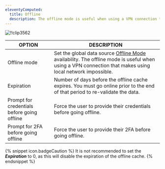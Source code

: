 ```yaml
---
eleventyComputed:
  title: Offline
  description: The offline mode is useful when using a VPN connection that makes using local network impossible.
---
```

![!!clip3562](https://webdevolutions.azureedge.net/docs/en/rdm/windows/clip3562.png) 

| OPTION                                      | DESCRIPTION                                              |
|---------------------------------------------|----------------------------------------------------------|
| Offline mode                                | Set the global data source [Offline Mode](/rdm/windows/data-sources/offline-mode/) availability. The offline mode is useful when using a VPN connection that makes using local network impossible. |
| Expiration                                  | Number of days before the offline cache expires. You must go online prior to the end of that period to re-validate the data.  |
| Prompt for credentials before going offline | Force the user to provide their credentials before going offline. |
| Prompt for 2FA before going offline         | Force the user to provide their 2FA before going offline. |

{% snippet icon.badgeCaution %} 
It is not recommended to set the ***Expiration*** to 0, as this will disable the expiration of the offline cache. 
{% endsnippet %}
